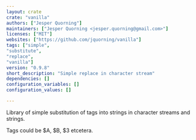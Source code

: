 ```yaml
---
layout: crate
crate: "vanilla"
authors: ["Jesper Quorning"]
maintainers: ["Jesper Quorning <jesper.quorning@gmail.com>"]
licenses: ["MIT"]
websites: ["https://github.com/jquorning/vanilla"]
tags: ["simple",
"substitute",
"replace",
"vanilla"]
version: "0.9.8"
short_description: "Simple replace in character stream"
dependencies: []
configuration_variables: []
configuration_values: []

---
```

Library of simple substitution of tags into strings
in character streams and strings.

Tags could be $A, $B, $3 etcetera.


